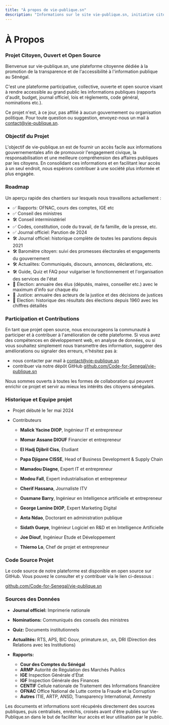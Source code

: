 ```yaml
---
title: "À propos de vie-publique.sn"
description: "Informations sur le site vie-publique.sn, initiative citoyenne dédiée à la promotion de la transparence et de l'accessibilité de l'information publique au Sénégal"
---
```


# À Propos

### Projet Citoyen, Ouvert et Open Source

Bienvenue sur vie-publique.sn, une plateforme citoyenne dédiée à la promotion de la transparence et de l'accessibilité à l'information publique au Sénégal.

C'est une plateforme participative, collective, ouverte et open source visant à rendre accessible au grand public les informations publiques (rapports d'audit, budget, journal officiel, lois et règlements, code général, nominations etc.).

Ce projet n'est, à ce jour, pas affilié à aucun gouvernement ou organisation politique. Pour toute question ou suggestion, envoyez-nous un mail à [contact@vie-publique.sn](mailto:contact@vie-publique.sn).

### Objectif du Projet

L'objectif de vie-publique.sn est de fournir un accès facile aux informations gouvernementales afin de promouvoir l'engagement civique, la responsabilisation et une meilleure compréhension des affaires publiques par les citoyens. En consolidant ces informations et en facilitant leur accès à un seul endroit, nous espérons contribuer à une société plus informée et plus engagée.

### Roadmap

Un aperçu rapide des chantiers sur lesquels nous travaillons actuellement :

- ✅ Rapports: OFNAC, cours des comptes, IGE etc
- ✅ Conseil des ministres
- 🛠️ Conseil interministériel
- ✅ Codes, constitution, code du travail, de fa famille, de la presse, etc.
- ✅ Journal officiel: Parution de 2024
- 🛠️ Journal officiel: historique complète de toutes les parutions depuis 2021
- 🛠️ Baromètre citoyen: suivi des promesses électorales et engagements du gouvernement
- 🛠️ Actualites: Communiqués, discours, annonces, déclarations, etc.
- 🛠️ Guide, Quiz et FAQ pour vulgariser le fonctionnement et l'organisation des services de l'état
- 🚀 Élection: annuaire des élus (députés, maires, conseiller etc.) avec le maximum d'info sur chaque élu
- 🚀 Justice: annuaire des acteurs de la justice et des décisions de justices
- 🚀 Election: historique des résultats des élections depuis 1960 avec les chiffres détaillés

### Participation et Contributions

En tant que projet open source, nous encourageons la communauté à participer et à contribuer à l'amélioration de cette plateforme. Si vous avez des compétences en développement web, en analyse de données, ou si vous souhaitez simplement nous transmettre des information, suggérer des améliorations ou signaler des erreurs, n'hésitez pas à:

- nous contacter par mail à [contact@vie-publique.sn](mailto:contact@vie-publique.sn)
- contribuer via notre dépôt GitHub <a href="https://github.com/Code-for-Senegal/vie-publique.sn" target="_blank">github.com/Code-for-Senegal/vie-publique.sn</a>

Nous sommes ouverts à toutes les formes de collaboration qui peuvent enrichir ce projet et servir au mieux les intérêts des citoyens sénégalais.

### Historique et Equipe projet

- Projet débuté le 1er mai 2024

- Contributeurs

  - **Malick Yacine DIOP**, Ingénieur IT et entrepreneur

  - **Momar Assane DIOUF** Financier et entrepreneur

  - **El Hadj Djibril Ciss**, Etudiant

  - **Papa Djigane CISSE**, Head of Business Development & Supply Chain

  - **Mamadou Diagne**, Expert IT et entrepreneur

  - **Modou Fall**, Expert industrialisation et entrepreneur

  - **Cherif Hassana**, Journaliste ITV

  - **Ousmane Barry**, Ingénieur en Intelligence artificielle et entrepreneur

  - **George Lamine DIOP**, Expert Marketing Digital

  - **Anta Ndao**, Doctorant en administration publique

  - **Sidath Gueye**, Ingénieur Logiciel en R&D et en Intelligence Artificielle

  - **Joe Diouf**, Ingénieur Etude et Développement

  - **Thierno Lo**, Chef de projet et entrepreneur

### Code Source Projet

Le code source de notre plateforme est disponible en open source sur GitHub. Vous pouvez le consulter et y contribuer via le lien ci-dessous :

<a href="https://github.com/Code-for-Senegal/vie-publique.sn" target="_blank">github.com/Code-for-Senegal/vie-publique.sn</a>

### Sources des Données

- **Journal officiel:** Imprimerie nationale

- **Nominations:** Communiqués des conseils des ministres

- **Quiz:** Documents institutionnels

- **Actualités:** RTS, APS, BIC Gouv, primature.sn, .sn, DRI (Direction des Relations avec les Institutions)

- **Rapports:**
  - **Cour des Comptes du Sénégal**
  - **ARMP** Autorité de Régulation des Marchés Publics
  - **IGE** Inspection Générale d'État
  - **IGF** Inspection Générale des Finances
  - **CENTIF** Cellule nationale de Traitement des Informations financière
  - **OFNAC** Office National de Lutte contre la Fraude et la Corruption
  - **Autres** ITIE, ARTP, ANSD, Transparency International, Amnesty

Les documents et informations sont récupérés directement des sources publiques, puis centralisés, enréchis, croisés avant d'être publiés sur Vie-Publique.sn dans le but de faciliter leur accès et leur utilisation par le public.
